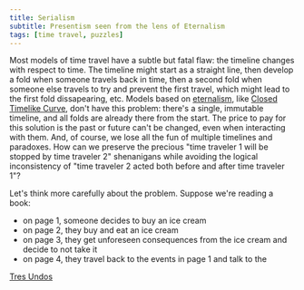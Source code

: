 ```yaml
---
title: Serialism
subtitle: Presentism seen from the lens of Eternalism
tags: [time travel, puzzles]
---
```


Most models of time travel have a subtle but fatal flaw: the timeline changes with respect to time.
The timeline might start as a straight line, then develop a fold when someone travels back in time,
then a second fold when someone else travels to try and prevent the first travel, which might lead
to the first fold dissapearing, etc. Models based on [eternalism](https://en.wikipedia.org/wiki/Eternalism_(philosophy_of_time)),
like [Closed Timelike Curve](time-genres/closed-timelike-curve), don't have this problem: there's
a single, immutable timeline, and all folds are already there from the start. The price to pay for
this solution is the past or future can't be changed, even when interacting with them. And, of course,
we lose all the fun of multiple timelines and paradoxes. How can we preserve the precious "time traveler
1 will be stopped by time traveler 2" shenanigans while avoiding the logical inconsistency of "time traveler 2
acted both before and after time traveler 1"?

Let's think more carefully about the problem. Suppose we're reading a book:
 - on page 1, someone decides to buy an ice cream
 - on page 2, they buy and eat an ice cream
 - on page 3, they get unforeseen consequences from the ice cream and decide to not take it
 - on page 4, they travel back to the events in page 1 and talk to the 

[Tres Undos](https://knexator.itch.io/tres-undos)